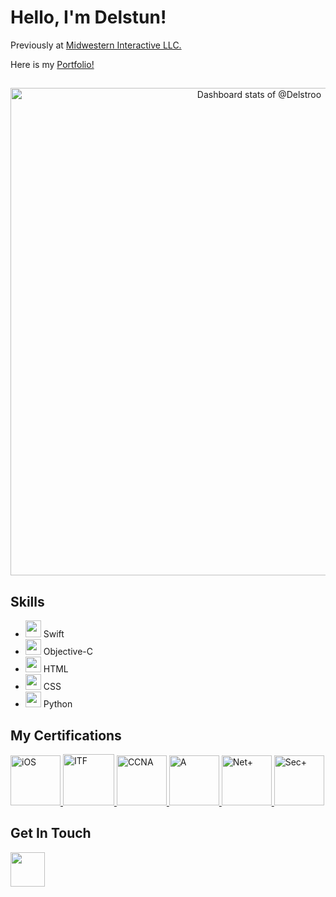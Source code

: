 # Hello, I'm Delstun!
Previously at [Midwestern Interactive LLC.](https://www.buildmidwestern.com/)

Here is my [Portfolio!](https://delstroo.github.io/portfolio-site/)

##
<a href="https://next.ossinsight.io/widgets/official/compose-user-dashboard-stats?user_id=87548497" target="_blank" style="display: block" align="center">
  <picture>
    <source media="(prefers-color-scheme: dark)" srcset="https://next.ossinsight.io/widgets/official/compose-user-dashboard-stats/thumbnail.png?user_id=87548497&image_size=auto&color_scheme=dark" width="800" height="auto">
    <img alt="Dashboard stats of @Delstroo" src="https://next.ossinsight.io/widgets/official/compose-user-dashboard-stats/thumbnail.png?user_id=87548497&image_size=auto&color_scheme=light" width="780" height="auto">
  </picture>
</a>


<h2>Skills</h2>
<ul>
  <li><a href="https://developer.apple.com/swift/"><img src="https://cdn.icon-icons.com/icons2/2699/PNG/512/swift_logo_icon_168770.png" width="25" height="27" /></a> Swift</li>
  <li><a href="https://developer.apple.com/library/archive/documentation/Cocoa/Conceptual/ProgrammingWithObjectiveC/Introduction/Introduction.html"><img src="https://iconduck.com/icons/94685/objective-c" width="25" height="25" /></a> Objective-C</li>
  <li><a href="https://developer.mozilla.org/en-US/docs/Web/HTML"><img src="https://cdn4.iconfinder.com/data/icons/iconsimple-programming/512/html-512.png" width="25" height="25" /></a> HTML</li>
  <li><a href="https://devdocs.io/css/"><img src="https://static-00.iconduck.com/assets.00/file-type-css-icon-1806x2048-r5fwjl3p.png" width="25" height="25" /></a> CSS</li>
  <li><a href="https://www.python.org/"><img src="https://img.icons8.com/color/24/000000/python.png" width="25" height="25" /></a> Python</li>
</ul>

<h2>My Certifications</h2>
<a href="https://www.credly.com/badges/28cca3bd-befe-4392-bdfa-e61301391b10">
  <img src="https://images.credly.com/size/340x340/images/cc159ea0-9cfc-4a6a-87a2-d5db4000e9b9/Artboard_Copy_19.png" width="80" height="80" alt="iOS" />
</a>

<a href="https://www.credly.com/badges/a49052dc-f7c7-40d3-86e3-a373ea717591">
  <img src="https://i.imgur.com/V5IFXg6.png" width="82" height="82" alt="ITF" />
</a>

<a href="https://www.credly.com/badges/320901d8-6e29-415e-b6dc-26ca763a95f7">
  <img src="https://i.imgur.com/OqdwYfO.png" width="80" height="80" alt="CCNA" />
</a>

<a href="https://www.credly.com/badges/dd49445c-3c32-408b-bc19-5848b536c92a">
  <img src="https://i.imgur.com/Piuyaot.png" width="80" height="80" alt="A" />
</a>

<a href="https://www.credly.com/badges/fc4194a8-7e62-43ea-8c84-2b47fc18cd1e">
  <img src="https://i.imgur.com/MgOIPcW.png" width="80" height="80" alt="Net+" />
</a>

<a href="https://www.credly.com/badges/3a084e36-c436-4240-951a-2db7711d76f7">
  <img src="https://i.imgur.com/w4dPgVU.png" width="80" height="80" alt="Sec+" />
</a>

<h2>Get In Touch</h2>
 <div>
  <a href="https://www.linkedin.com/in/delstun-mccray/" style="display:inline-block; margin-right:25px;"><img src="https://img.icons8.com/color/48/000000/linkedin.png" width="55" height="55" /></a>
</div>
